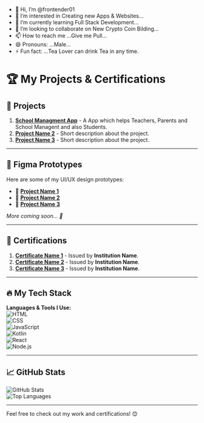 - 👋 Hi, I’m @frontender01
- 👀 I’m interested in Creating new Apps & Websites...
- 🌱 I’m currently learning Full Stack Development...
- 💞️ I’m looking to collaborate on New Crypto Coin Bilding...
- 📫 How to reach me ...Give me Pull...
- 😄 Pronouns: ...Male...
- ⚡ Fun fact: ...Tea Lover can drink Tea in any time.

# 🏆 My Projects & Certifications

## 🚀 Projects
1. **[School Managment App](Project_Link_1)** - A App which helps Teachers, Parents and School Managent and also Students.
2. **[Project Name 2](Project_Link_2)** - Short description about the project.
3. **[Project Name 3](Project_Link_3)** - Short description about the project.


---

## 🎨 Figma Prototypes  
Here are some of my UI/UX design prototypes:  
- 🔗 **[Project Name 1](https://www.figma.com/file/your_project_link1)**  
- 🔗 **[Project Name 2](https://www.figma.com/file/your_project_link2)**  
- 🔗 **[Project Name 3](https://www.figma.com/file/your_project_link3)**  

*More coming soon... 🚀*  

---

## 📜 Certifications
1. **[Certificate Name 1](Certificate_Link_1)** - Issued by **Institution Name**.
2. **[Certificate Name 2](Certificate_Link_2)** - Issued by **Institution Name**.
3. **[Certificate Name 3](Certificate_Link_3)** - Issued by **Institution Name**.

---

## 🔥 My Tech Stack  
**Languages & Tools I Use:**  
![HTML](https://img.shields.io/badge/Code-HTML5-orange?style=for-the-badge&logo=html5)  
![CSS](https://img.shields.io/badge/Style-CSS3-blue?style=for-the-badge&logo=css3)  
![JavaScript](https://img.shields.io/badge/Scripting-JavaScript-yellow?style=for-the-badge&logo=javascript)  
![Kotlin](https://img.shields.io/badge/Learning-Kotlin-purple?style=for-the-badge&logo=kotlin)  
![React](https://img.shields.io/badge/Framework-React-blue?style=for-the-badge&logo=react)  
![Node.js](https://img.shields.io/badge/Backend-Node.js-green?style=for-the-badge&logo=node.js)  

---

## 📈 GitHub Stats  
![GitHub Stats](https://github-readme-stats.vercel.app/api?username=frontender01&show_icons=true&theme=tokyonight)  
![Top Languages](https://github-readme-stats.vercel.app/api/top-langs/?username=frontender01&layout=compact&theme=tokyonight)  

---


Feel free to check out my work and certifications! 😊

<!---
frontender01/frontender01 is a ✨ special ✨ repository because its `README.md` (this file) appears on your GitHub profile.
You can click the Preview link to take a look at your changes.
--->
